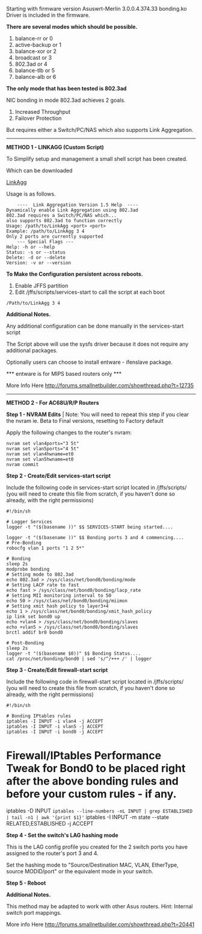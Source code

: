 Starting with firmware version Asuswrt-Merlin 3.0.0.4.374.33 bonding.ko Driver is included in the firmware.

**There are several modes which should be possible.**

1. balance-rr or 0
2. active-backup or 1
3. balance-xor or 2
4. broadcast or 3
5. 802.3ad or 4
6. balance-tlb or 5
7. balance-alb or 6 

**The only mode that has been tested is 802.3ad**

NIC bonding in mode 802.3ad achieves 2 goals.

1. Increased Throughput
2. Failover Protection

But requires either a Switch/PC/NAS which also supports Link Aggregation.

***

**METHOD 1 - LINKAGG (Custom Script)**

To Simplify setup and management a small shell script has been created.

Which can be downloaded

[LinkAgg](http://www.mediafire.com/download/8y3ye3332durchp/LinkAgg)

Usage is as follows.

        ----  Link Aggregation Version 1.5 Help  ----
	Dynamically enable Link Aggregation using 802.3ad
	802.3ad requires a Switch/PC/NAS which...
	also supports 802.3ad to function correctly
	Usage: /path/to/LinkAgg <port> <port>
	Example: /path/to/LinkAgg 3 4
	Only 2 ports are currently supported
        --- Special Flags ---
	Help: -h or --help
	Status: -s or --status
	Delete: -d or --delete
	Version: -v or --version

**To Make the Configuration persistent across reboots.**

1. Enable JFFS partition
2. Edit /jffs/scripts/services-start to call the script at each boot

`/Path/to/LinkAgg 3 4`

**Additional Notes.**

Any additional configuration can be done manually in the services-start script

The Script above will use the sysfs driver because it does not require any additional packages.

Optionally users can choose to install entware - ifenslave package.

*** entware is for MIPS based routers only ***

More Info Here http://forums.smallnetbuilder.com/showthread.php?t=12735

***

**METHOD 2 - For AC68U/R/P Routers**

**Step 1 - NVRAM Edits** | Note: You will need to repeat this step if you clear the nvram ie. Beta to Final versions, resetting to Factory default

Apply the following changes to the router's nvram:

    nvram set vlan4ports="3 5t"
    nvram set vlan5ports="4 5t"
    nvram set vlan4hwname=et0
    nvram set vlan5hwname=et0
    nvram commit

**Step 2 - Create/Edit services-start script**

Include the following code in services-start script located in /jffs/scripts/ (you will need to create this file from scratch, if you haven't done so already, with the right permissions)

    #!/bin/sh

    # Logger Services
    logger -t "($(basename ))" $$ SERVICES-START being started....

    logger -t "($(basename ))" $$ Bonding ports 3 and 4 commencing....
    # Pre-Bonding
    robocfg vlan 1 ports "1 2 5*"

    # Bonding
    sleep 2s
    modprobe bonding
    # Setting mode to 802.3ad
    echo 802.3ad > /sys/class/net/bond0/bonding/mode
    # Setting LACP rate to fast
    echo fast > /sys/class/net/bond0/bonding/lacp_rate
    # Setting MII monitoring interval to 50
    echo 50 > /sys/class/net/bond0/bonding/miimon
    # Setting xmit hash policy to layer3+4
    echo 1 > /sys/class/net/bond0/bonding/xmit_hash_policy
    ip link set bond0 up
    echo +vlan4 > /sys/class/net/bond0/bonding/slaves
    echo +vlan5 > /sys/class/net/bond0/bonding/slaves
    brctl addif br0 bond0

    # Post-Bonding
    sleep 2s
    logger -t "($(basename $0))" $$ Bonding Status....
    cat /proc/net/bonding/bond0 | sed 's/^/+++ /' | logger

**Step 3 - Create/Edit firewall-start script**

Include the following code in firewall-start script located in /jffs/scripts/ (you will need to create this file from scratch, if you haven't done so already, with the right permissions)

    #!/bin/sh

    # Bonding IPtables rules
    iptables -I INPUT -i vlan4 -j ACCEPT
    iptables -I INPUT -i vlan5 -j ACCEPT
    iptables -I INPUT -i bond0 -j ACCEPT

   # Firewall/IPtables Performance Tweak for Bond0 to be placed right after the above bonding rules and before your custom rules - if any.
   iptables -D INPUT `iptables --line-numbers -nL INPUT | grep ESTABLISHED | tail -n1 | awk '{print $1}'`
   iptables -I INPUT -m state --state RELATED,ESTABLISHED -j ACCEPT

**Step 4 - Set the switch's LAG hashing mode**

This is the LAG config profile you created for the 2 switch ports you have assigned to the router's port 3 and 4.

Set the hashing mode to "Source/Destination MAC, VLAN, EtherType, source MODID/port" or the equivalent mode in your switch.

**Step 5 - Reboot**

**Additional Notes.**

This method may be adapted to work with other Asus routers. Hint: Internal switch port mappings.

More info Here http://forums.smallnetbuilder.com/showthread.php?t=20441
